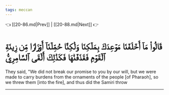 ```yaml
---
tags: meccan
---
```


👈 [[20-86.md|Prev]] | [[20-88.md|Next]] 👉

# قَالُواْ مَآ أَخۡلَفۡنَا مَوۡعِدَكَ بِمَلۡكِنَا وَلَٰكِنَّا حُمِّلۡنَآ أَوۡزَارٗا مِّن زِينَةِ ٱلۡقَوۡمِ فَقَذَفۡنَٰهَا فَكَذَٰلِكَ أَلۡقَى ٱلسَّامِرِيُّ

They said, "We did not break our promise to you by our will, but we were made to carry burdens from the ornaments of the people [of Pharaoh], so we threw them [into the fire], and thus did the Samiri throw

---

